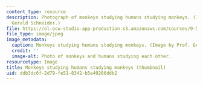 ```yaml
---
content_type: resource
description: Photograph of monkeys studying humans studying monkeys. (Image by Prof.
  Gerald Schneider.)
file: https://ol-ocw-studio-app-production.s3.amazonaws.com/courses/9-52-b-topics-in-brain-and-cognitive-sciences-human-ethology-spring-2001/ddb3dc6f2d79fe518342b5e40266ddb2_9-52s01-th.jpg
file_type: image/jpeg
image_metadata:
  caption: Monkeys studying humans studying monkeys. (Image by Prof. Gerald Schneider.)
  credit: ''
  image-alt: Photo of monkeys and humans studying each other.
resourcetype: Image
title: Monkeys studying humans studying monkeys (thumbnail)
uid: ddb3dc6f-2d79-fe51-8342-b5e40266ddb2
---
```

